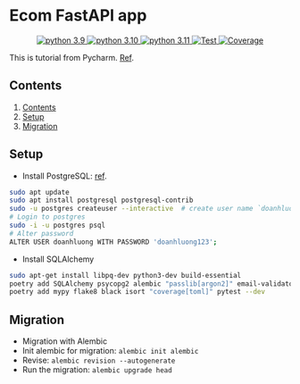 # Ecom FastAPI app

<p align="center">

<a href="https://www.python.org/downloads/release/python-390/" target="_blank">
    <img src="https://img.shields.io/badge/python-3.9-blue.svg" alt="python 3.9">
</a>
<a href="https://www.python.org/downloads/release/python-3100/" target="_blank">
    <img src="https://img.shields.io/badge/python-3.10-blue.svg" alt="python 3.10">
</a>
<a href="https://www.python.org/downloads/release/python-3110/" target="_blank">
    <img src="https://img.shields.io/badge/python-3.11-blue.svg" alt="python 3.11">
</a>
<a href="https://github.com/kimdoanh89/ecom/actions?query=workflow%3ATest" target="_blank">
    <img src="https://github.com/kimdoanh89/ecom/workflows/Test/badge.svg" alt="Test">
</a>
<a href="https://codecov.io/gh/kimdoanh89/ecom" target="_blank">
    <img src="https://codecov.io/gh/kimdoanh89/ecom/branch/master/graph/badge.svg?token=I05R6KB0ZV" alt="Coverage">
</a>
</p>

This is tutorial from Pycharm. [Ref](https://www.jetbrains.com/pycharm/guide/tutorials/fastapi-aws-kubernetes/introduction/).

<a name="contents"></a>
## Contents
1. [Contents](#contents)
2. [Setup](#setup)
3. [Migration](#migration)

 
<a name="setup"></a>
## Setup
- Install PostgreSQL: [ref](https://www.digitalocean.com/community/tutorials/how-to-install-postgresql-on-ubuntu-22-04-quickstart).
```bash
sudo apt update
sudo apt install postgresql postgresql-contrib
sudo -u postgres createuser --interactive  # create user name `doanhluong`
# Login to postgres
sudo -i -u postgres psql
# Alter password
ALTER USER doanhluong WITH PASSWORD 'doanhluong123';
```
- Install SQLAlchemy
```bash
sudo apt-get install libpq-dev python3-dev build-essential
poetry add SQLAlchemy psycopg2 alembic "passlib[argon2]" email-validator
poetry add mypy flake8 black isort "coverage[toml]" pytest --dev
```
<a name="migration"></a>
## Migration
- Migration with Alembic
- Init alembic for migration: `alembic init alembic`
- Revise: `alembic revision --autogenerate`
- Run the migration: `alembic upgrade head`